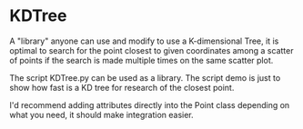 # KDTree
A "library" anyone can use and modify to use a K-dimensional Tree, it is optimal to search for the point closest to given coordinates among a scatter of points if the search is made multiple times on the same scatter plot.

The script KDTree.py can be used as a library. The script demo is just to show how fast is a KD tree for research of the closest point.

I'd recommend adding attributes directly into the Point class depending on what you need, it should make integration easier.
